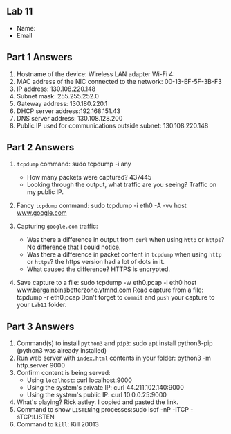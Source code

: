 ## Lab 11

- Name:
- Email

## Part 1 Answers

1. Hostname of the device: Wireless LAN adapter Wi-Fi 4:
2. MAC address of the NIC connected to the network: 00-13-EF-5F-3B-F3
3. IP address: 130.108.220.148
4. Subnet mask: 255.255.252.0
5. Gateway address: 130.180.220.1
6. DHCP server address:192.168.151.43
7. DNS server address: 130.108.128.200
8. Public IP used for communications outside subnet: 130.108.220.148

## Part 2 Answers

1. `tcpdump` command: sudo tcpdump -i any

   - How many packets were captured? 437445
   - Looking through the output, what traffic are you seeing? Traffic on my public IP.

2. Fancy `tcpdump` command: sudo tcpdump -i eth0 -A -vv host www.google.com

3. Capturing `google.com` traffic:
   - Was there a difference in output from `curl` when using `http` or `https`? No difference that I could notice.
   - Was there a difference in packet content in `tcpdump` when using `http` or `https`? the https version had a lot of dots in it.
   - What caused the difference? HTTPS is encrypted.
4. Save capture to a file:  sudo tcpdump -w eth0.pcap -i eth0 host www.bargainbinsbetterzone.ytmnd.com
   Read capture from a file:   tcpdump -r eth0.pcap
   Don't forget to `commit` and `push` your capture to your `Lab11` folder.

## Part 3 Answers

1. Command(s) to install `python3` and `pip3`: sudo apt install python3-pip (python3 was already installed)
2. Run web server with `index.html` contents in your folder: python3 -m http.server 9000
3. Confirm content is being served:
   - Using `localhost`: curl localhost:9000
   - Using the system's private IP: curl 44.211.102.140:9000
   - Using the system's public IP:  curl 10.0.0.25:9000
4. What's playing? Rick astley. I copied and pasted the link.
5. Command to show `LISTEN`ing processes:sudo lsof -nP -iTCP -sTCP:LISTEN
6. Command to `kill`: Kill 20013
